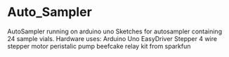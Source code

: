 Auto_Sampler
============

AutoSampler running on arduino uno
Sketches for autosampler containing 24 sample vials. Hardware uses:
  Arduino Uno
  EasyDriver Stepper
  4 wire stepper motor
  peristalic pump
  beefcake relay kit from sparkfun
  
  
